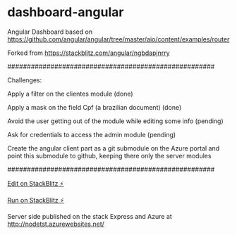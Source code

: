 # dashboard-angular

Angular Dashboard based on https://github.com/angular/angular/tree/master/aio/content/examples/router 

Forked from https://stackblitz.com/angular/ngbdapjnrry

#####################################################

Challenges: <p>
Apply a filter on the clientes module (done) <p>
Apply a mask on the field Cpf (a brazilian document) (done) <p>
Avoid the user getting out of the module while editing some info (pending) <p>
Ask for credentials to access the admin module (pending) <p>
Create the angular client part as a git submodule on the Azure portal and point this submodule to github, keeping there only the server modules

#####################################################


[Edit on StackBlitz ⚡️](https://stackblitz.com/edit/dashboard-angular)

[Run on StackBlitz ⚡️](https://dashboard-angular.stackblitz.io/dashboard)

Server side published on the stack Express and Azure at http://nodetst.azurewebsites.net/


